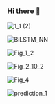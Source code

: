 ### Hi there 👋


![1_1 (2)](https://user-images.githubusercontent.com/44175575/188337231-186122cd-f92c-4c45-929b-2e11fb97c022.gif=250x250)


![BiLSTM_NN](https://user-images.githubusercontent.com/44175575/188337418-7575d9de-7aed-4a42-a7d1-2c2dd8c45a8c.png)



![Fig_1_2](https://user-images.githubusercontent.com/44175575/188338014-1367e7b7-1d9f-41d2-bcf2-3cab7531e8a6.png)


![Fig_2_10_2](https://user-images.githubusercontent.com/44175575/188338016-50be69e6-c95b-4f86-a5c9-da025320da6d.png)


![Fig_4](https://user-images.githubusercontent.com/44175575/188338160-e6c408c3-458d-48a6-b106-40e6100cfe82.png)

![prediction_1](https://user-images.githubusercontent.com/44175575/188338439-9460c106-fed6-4e11-bfca-53644e469d99.png)


<!--
**rezaaskary/rezaaskary** is a ✨ _special_ ✨ repository because its `README.md` (this file) appears on your GitHub profile.

Here are some ideas to get you started:

- 🔭 I’m currently working on ...
- 🌱 I’m currently learning ...
- 👯 I’m looking to collaborate on ...
- 🤔 I’m looking for help with ...
- 💬 Ask me about ...
- 📫 How to reach me: ...
- 😄 Pronouns: ...
- ⚡ Fun fact: ...
-->
